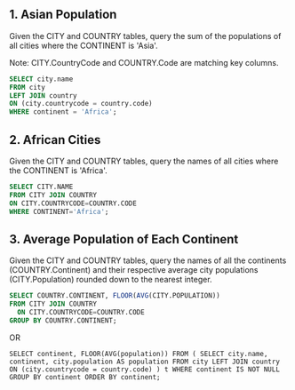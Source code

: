 ## 1. Asian Population

Given the CITY and COUNTRY tables, query the sum of the populations of all cities where the CONTINENT is 'Asia'.

Note: CITY.CountryCode and COUNTRY.Code are matching key columns.

```sql
SELECT city.name
FROM city
LEFT JOIN country
ON (city.countrycode = country.code)
WHERE continent = 'Africa';
```

## 2. African Cities

Given the CITY and COUNTRY tables, query the names of all cities where the CONTINENT is 'Africa'.

```sql
SELECT CITY.NAME
FROM CITY JOIN COUNTRY
ON CITY.COUNTRYCODE=COUNTRY.CODE
WHERE CONTINENT='Africa';
```

## 3. Average Population of Each Continent

Given the CITY and COUNTRY tables, query the names of all the continents (COUNTRY.Continent) and their respective average city populations (CITY.Population) rounded down to the nearest integer.

```sql
SELECT COUNTRY.CONTINENT, FLOOR(AVG(CITY.POPULATION))
FROM CITY JOIN COUNTRY
  ON CITY.COUNTRYCODE=COUNTRY.CODE
GROUP BY COUNTRY.CONTINENT;
```

OR

``SELECT continent, FLOOR(AVG(population))
FROM (
    SELECT city.name, continent, city.population AS population
    FROM city
    LEFT JOIN country
    ON (city.countrycode = country.code)
) t
WHERE continent IS NOT NULL
GROUP BY continent ORDER BY continent;``
